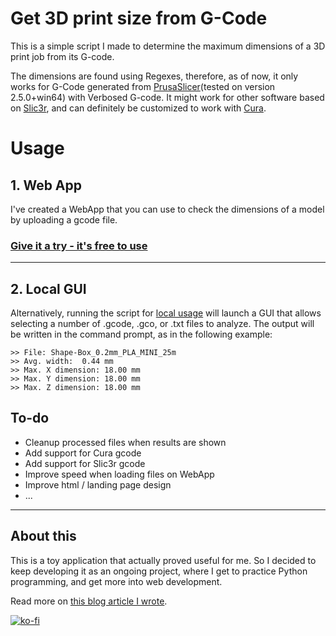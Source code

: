 # Get 3D print size from G-Code

This is a simple script I made to determine the maximum dimensions of a 3D print job from its G-code.

The dimensions are found using Regexes, therefore, as of now, it only works for G-Code generated from [PrusaSlicer](https://www.prusa3d.com/page/prusaslicer_424/)(tested on version 2.5.0+win64) with Verbosed G-code. It might work for other software based on [Slic3r](https://slic3r.org/), and can definitely be customized to work with [Cura](https://ultimaker.com/software/ultimaker-cura).

# Usage

## 1. Web App

I've created a WebApp that you can use to check the dimensions of a model by uploading a gcode file. 
### [Give it a try - it's free to use](https://get-3dprint-size-from-gcode.onrender.com)

---
 ## 2. Local GUI
Alternatively, running the script for [local usage](localGUI/gcode_3dprint_size.py) will launch a GUI that allows selecting a number of .gcode, .gco, or .txt files to analyze. The output will be written in the command prompt, as in the following example:
```
>> File: Shape-Box_0.2mm_PLA_MINI_25m
>> Avg. width:  0.44 mm
>> Max. X dimension: 18.00 mm
>> Max. Y dimension: 18.00 mm
>> Max. Z dimension: 18.00 mm
```


## To-do
- Cleanup processed files when results are shown
- Add support for Cura gcode
- Add support for Slic3r gcode
- Improve speed when loading files on WebApp
- Improve html / landing page design
- ...


---

## About this
This is a toy application that actually proved useful for me. So I decided to keep developing it as an ongoing project, where I get to practice Python programming, and get more into web development.

Read more on [this blog article I wrote](https://www.makerluis.com/getting-the-size-of-3d-print-from-gcode/).

[![ko-fi](https://ko-fi.com/img/githubbutton_sm.svg)](https://ko-fi.com/E1E3FQ4XO)
